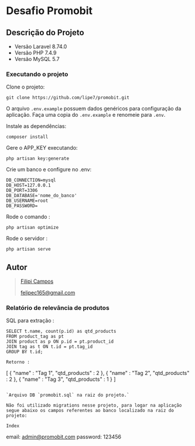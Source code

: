 # Desafio Promobit

## Descrição do Projeto

-   Versão Laravel 8.74.0
-   Versão PHP 7.4.9
-   Versão MySQL 5.7

### Executando o projeto

Clone o projeto:

```
git clone https://github.com/lipe7/promobit.git
```

O arquivo `.env.example` possuem dados genéricos para configuração da aplicação. Faça uma copia do `.env.example` e renomeie para `.env`.

Instale as dependências:

```
composer install
```

Gere o APP_KEY executando:

```
php artisan key:generate
```

Crie um banco e configure no .env:

```
DB_CONNECTION=mysql
DB_HOST=127.0.0.1
DB_PORT=3306
DB_DATABASE='nome_do_banco'
DB_USERNAME=root
DB_PASSWORD=
```

Rode o comando :

```
php artisan optimize
```

Rode o servidor :

```
php artisan serve
```

## Autor

> [Filipi Campos](https://www.linkedin.com/in/7lipe/)
>
> [felipec165@gmail.com](mailto:felipec165@gmail.com)

### Relatório de relevância de produtos

SQL para extração :

```
SELECT t.name, count(p.id) as qtd_products
FROM product_tag as pt
JOIN product as p ON p.id = pt.product_id
JOIN tag as t ON t.id = pt.tag_id
GROUP BY t.id;

Retorno :

```

[
{
"name" : "Tag 1",
"qtd_products" : 2
},
{
"name" : "Tag 2",
"qtd_products" : 2
},
{
"name" : "Tag 3",
"qtd_products" : 1
}
]

```

`Arquivo DB `promobit.sql` na raiz do projeto.`

Não foi utilizado migrations nesse projeto, para logar na aplicação segue abaixo os campos referentes ao banco localizado na raiz do projeto:

Index

```

email: admin@promobit.com
password: 123456

```

```
